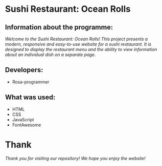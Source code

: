 # Sushi Restaurant: Ocean Rolls
## Information about the programme: 
_Welcome to the Sushi Restaurant: Ocean Rolls! This project presents a modern, responsive and easy-to-use website for a sushi restaurant. It is designed to display the restaurant menu and the ability to view information about an individual dish on a separate page._
## Developers: 
* Rosa-programmer
## What was used:
* HTML
* CSS
* JavaScript
* FontAwesome
# Thank
_Thank you for visiting our repository! We hope you enjoy the website!_
